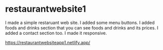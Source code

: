 # restaurantwebsite1

I made a simple restaruant web site.
I added some menu buttons.
I added foods and drinks section that you can see foods and drinks and its prices.
I added a contact section too.
I made it responsive.

https://restaurantwebsiteapp1.netlify.app/

